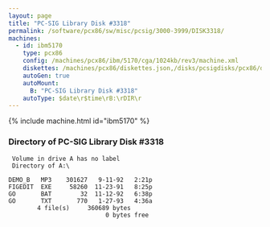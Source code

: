 ```yaml
---
layout: page
title: "PC-SIG Library Disk #3318"
permalink: /software/pcx86/sw/misc/pcsig/3000-3999/DISK3318/
machines:
  - id: ibm5170
    type: pcx86
    config: /machines/pcx86/ibm/5170/cga/1024kb/rev3/machine.xml
    diskettes: /machines/pcx86/diskettes.json,/disks/pcsigdisks/pcx86/diskettes.json
    autoGen: true
    autoMount:
      B: "PC-SIG Library Disk #3318"
    autoType: $date\r$time\rB:\rDIR\r
---
```


{% include machine.html id="ibm5170" %}

### Directory of PC-SIG Library Disk #3318

     Volume in drive A has no label
     Directory of A:\

    DEMO_B   MP3    301627   9-11-92   2:21p
    FIGEDIT  EXE     58260  11-23-91   8:25p
    GO       BAT        32  11-12-92   6:38p
    GO       TXT       770   1-27-93   4:36a
            4 file(s)     360689 bytes
                               0 bytes free
